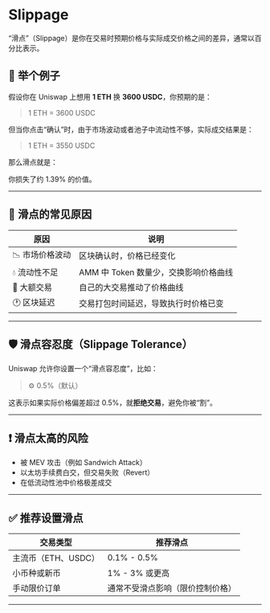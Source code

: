 # Slippage

“滑点”（Slippage）是你在交易时预期价格与实际成交价格之间的差异，通常以百分比表示。

<DocsAD/>

## 📌 举个例子

假设你在 Uniswap 上想用 **1 ETH** 换 **3600 USDC**，你预期的是：

> 1 ETH = 3600 USDC

但当你点击“确认”时，由于市场波动或者池子中流动性不够，实际成交结果是：

> 1 ETH = 3550 USDC

那么滑点就是：


你损失了约 1.39% 的价值。

---

## 🎯 滑点的常见原因

| 原因            | 说明                                   |
|-----------------|----------------------------------------|
| 📉 市场价格波动 | 区块确认时，价格已经变化               |
| 💧 流动性不足   | AMM 中 Token 数量少，交换影响价格曲线 |
| 🐋 大额交易     | 自己的大交易推动了价格曲线             |
| 🕐 区块延迟     | 交易打包时间延迟，导致执行时价格已变   |

---

## 🛡️ 滑点容忍度（Slippage Tolerance）

Uniswap 允许你设置一个“滑点容忍度”，比如：

> ⚙️ 0.5%（默认）

这表示如果实际价格偏差超过 0.5%，就**拒绝交易**，避免你被“割”。

---

## ❗ 滑点太高的风险

- 被 MEV 攻击（例如 Sandwich Attack）
- 以太坊手续费白交，但交易失败（Revert）
- 在低流动性池中价格极差成交

---

## ✅ 推荐设置滑点

| 交易类型         | 推荐滑点       |
|------------------|----------------|
| 主流币（ETH、USDC） | 0.1% - 0.5%     |
| 小币种或新币     | 1% - 3% 或更高 |
| 手动限价订单     | 通常不受滑点影响（限价控制价格） |

---
